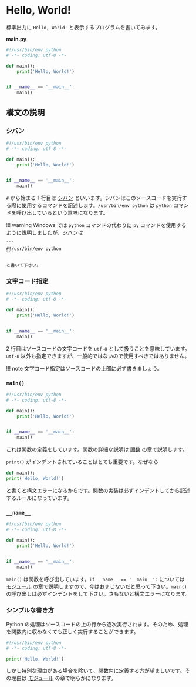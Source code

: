 # Hello, World!

標準出力に `Hello, World!` と表示するプログラムを書いてみます。

**main.py**

```python
#!/usr/bin/env python
# -*- coding: utf-8 -*-

def main():
    print('Hello, World!')


if __name__ == '__main__':
    main()
```

## 構文の説明

### シバン

```python hl_lines="1"
#!/usr/bin/env python
# -*- coding: utf-8 -*-

def main():
    print('Hello, World!')


if __name__ == '__main__':
    main()
```

`#` から始まる 1 行目は [シバン] といいます。シバンはこのソースコードを実行する際に使用するコマンドを記述します。`/usr/bin/env python` は `python` コマンドを呼び出しているという意味になります。

[シバン]: https://ja.wikipedia.org/wiki/%E3%82%B7%E3%83%90%E3%83%B3_(Unix)

!!! warning
    Windows では `python` コマンドの代わりに `py` コマンドを使用するように説明しましたが、シバンは

    ```
    #!/usr/bin/env python
    ```

    と書いて下さい。

### 文字コード指定

```python hl_lines="2"
#!/usr/bin/env python
# -*- coding: utf-8 -*-

def main():
    print('Hello, World!')


if __name__ == '__main__':
    main()
```

2 行目はソースコードの文字コードを `utf-8` として扱うことを意味しています。`utf-8` 以外も指定できますが、一般的ではないので使用すべきではありません。

!!! note
    文字コード指定はソースコードの上部に必ず書きましょう。

### `main()`

```python hl_lines="4 5"
#!/usr/bin/env python
# -*- coding: utf-8 -*-

def main():
    print('Hello, World!')


if __name__ == '__main__':
    main()
```

これは関数の定義をしています。関数の詳細な説明は [関数] の章で説明します。

`print()` がインデントされていることはとても重要です。なぜなら

```python
def main():
print('Hello, World!')
```

と書くと構文エラーになるからです。関数の実装は必ずインデントしてから記述するルールになっています。

### `__name__`

```python hl_lines="8 9"
#!/usr/bin/env python
# -*- coding: utf-8 -*-

def main():
    print('Hello, World!')


if __name__ == '__main__':
    main()
```

`main()` は関数を呼び出しています。`if __name__ == '__main__':` については [モジュール] の章で説明しますので、今はおまじないだと思って下さい。`main()` の呼び出しは必ずインデントをして下さい。さもないと構文エラーになります。

### シンプルな書き方

Python の処理はソースコードの上の行から逐次実行されます。そのため、処理を関数内に収めなくても正しく実行することができます。

```python
#!/usr/bin/env python
# -*- coding: utf-8 -*-

print('Hello, World!')
```

しかし特別な理由がある場合を除いて、関数内に定義する方が望ましいです。その理由は [モジュール] の章で明らかになります。

[関数]: ch02-02-functions.md
[モジュール]: ch04-01-modules.md
